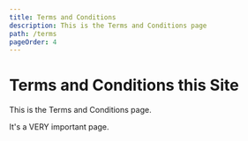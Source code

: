 ```yaml
---
title: Terms and Conditions
description: This is the Terms and Conditions page
path: /terms
pageOrder: 4
---
```


# Terms and Conditions this Site

This is the Terms and Conditions page.

It's a VERY important page.